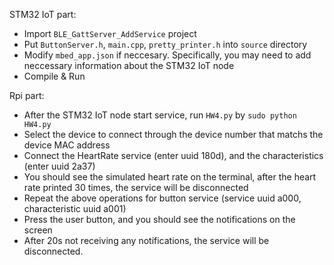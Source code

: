 STM32 IoT part:
- Import ```BLE_GattServer_AddService``` project
- Put ```ButtonServer.h```, ```main.cpp```, ```pretty_printer.h``` into ```source``` directory
- Modify ```mbed_app.json``` if neccesary. Specifically, you may need to add neccessary information about the STM32 IoT node
- Compile & Run

Rpi part:
- After the STM32 IoT node start service, run ```HW4.py``` by ```sudo python HW4.py```
- Select the device to connect through the device number that matchs the device MAC address
- Connect the HeartRate service (enter uuid 180d), and the characteristics (enter uuid 2a37)
- You should see the simulated heart rate on the terminal, after the heart rate printed 30 times, the service will be disconnected
- Repeat the above operations for button service (service uuid a000, characteristic uuid a001)
- Press the user button, and you should see the notifications on the screen
- After 20s not receiving any notifications, the service will be disconnected.
